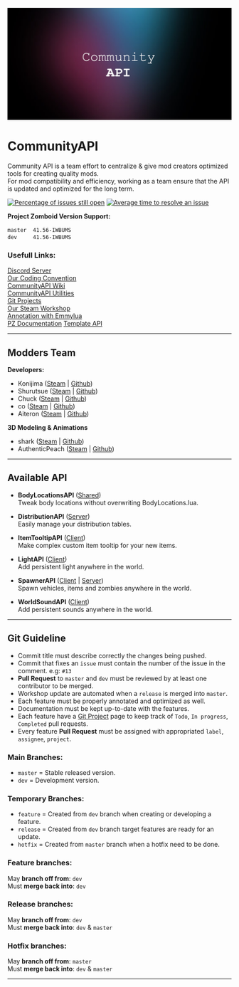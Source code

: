 ![Banner](https://github.com/Konijima/PZ-Community-API/blob/master/Images/banner.png?raw=true)
  
  
# CommunityAPI
Community API is a team effort to centralize & give mod creators optimized tools for creating quality mods.  
For mod compatibility and efficiency, working as a team ensure that the API is updated and optimized for the long term.  
  
[![Percentage of issues still open](http://isitmaintained.com/badge/open/Konijima/PZ-Community-API.svg)](http://isitmaintained.com/project/Konijima/PZ-Community-API "Percentage of issues still open")
[![Average time to resolve an issue](http://isitmaintained.com/badge/resolution/Konijima/PZ-Community-API.svg)](http://isitmaintained.com/project/Konijima/PZ-Community-API "Average time to resolve an issue")
  
**Project Zomboid Version Support:**
```
master  41.56-IWBUMS
dev     41.56-IWBUMS
```
  
### Usefull Links:
[Discord Server](https://discord.gg/3rjszKXQ)  
[Our Coding Convention](https://github.com/Konijima/PZ-Community-API/blob/master/CodingConvention.md)  
[CommunityAPI Wiki](https://github.com/Konijima/PZ-Community-API/wiki)  
[CommunityAPI Utilities](https://github.com/Konijima/PZ-Community-API/blob/master/Contents/mods/CommunityAPI/media/lua/shared/CommunityAPI)  
[Git Projects](https://github.com/Konijima/PZ-Community-API/projects)  
[Our Steam Workshop](https://steamcommunity.com/profiles/76561199220019224/myworkshopfiles/?appid=108600)  
[Annotation with Emmylua](https://emmylua.github.io/)  
[PZ Documentation](https://quarantin.github.io/zomboid-javadoc/41.56/)
[Template API](https://github.com/Konijima/PZ-Community-API/blob/master/TemplateAPI.lua.md)  
  
___
  
## Modders Team
**Developers:** 
- Konijima ([Steam](https://steamcommunity.com/id/konijima/myworkshopfiles/?appid=108600) | [Github](https://github.com/Konijima))  
- Shurutsue ([Steam](https://steamcommunity.com/id/Shurutsue/myworkshopfiles/?appid=108600) | [Github](https://github.com/Shurutsue))  
- Chuck ([Steam](https://steamcommunity.com/id/Chuckleberry_Finn/myworkshopfiles/?appid=108600) | [Github](https://github.com/ChuckTheSheep))  
- co ([Steam](https://steamcommunity.com/profiles/76561198056536755/myworkshopfiles/?appid=108600) | [Github](https://github.com/quarantin))  
- Aiteron ([Steam](https://steamcommunity.com/profiles/76561198211669377/myworkshopfiles/?appid=108600) | [Github](https://github.com/aiteron))
  
**3D Modeling & Animations**  
- shark ([Steam](https://steamcommunity.com/profiles/76561198004947199/myworkshopfiles/?appid=108600) | [Github](https://github.com/sharkster91))  
- AuthenticPeach ([Steam](https://steamcommunity.com/id/authentic_peach/myworkshopfiles/?appid=108600) | [Github](https://github.com/AuthenticPeach))
  
___
  
## Available API
- **BodyLocationsAPI** ([Shared](https://github.com/Konijima/PZ-Community-API/tree/master/Contents/mods/CommunityAPI/media/lua/shared/BodyLocationsAPI))  
Tweak body locations without overwriting BodyLocations.lua.
  
  
- **DistributionAPI** ([Server](https://github.com/Konijima/PZ-Community-API/tree/master/Contents/mods/CommunityAPI/media/lua/server/DistributionAPI))  
Easily manage your distribution tables.
  
  
- **ItemTooltipAPI** ([Client](https://github.com/Konijima/PZ-Community-API/tree/master/Contents/mods/CommunityAPI/media/lua/client/ItemTooltipAPI))  
Make complex custom item tooltip for your new items. 
  
  
- **LightAPI** ([Client](https://github.com/Konijima/PZ-Community-API/tree/master/Contents/mods/CommunityAPI/media/lua/client/LightAPI))  
Add persistent light anywhere in the world.  
  
  
- **SpawnerAPI** ([Client](https://github.com/Konijima/PZ-Community-API/tree/master/Contents/mods/CommunityAPI/media/lua/client/SpawnerAPI) | [Server](https://github.com/Konijima/PZ-Community-API/tree/master/Contents/mods/CommunityAPI/media/lua/server/SpawnerAPI))  
Spawn vehicles, items and zombies anywhere in the world.
  
  
- **WorldSoundAPI** ([Client](https://github.com/Konijima/PZ-Community-API/tree/master/Contents/mods/CommunityAPI/media/lua/client/WorldSoundAPI))  
Add persistent sounds anywhere in the world.  

___
  
## Git Guideline
- Commit title must describe correctly the changes being pushed.  
- Commit that fixes an `issue` must contain the number of the issue in the comment. e.g: ```#13```
- **Pull Request** to `master` and `dev` must be reviewed by at least one contributor to be merged.
- Workshop update are automated when a `release` is merged into `master`.
- Each feature must be properly annotated and optimized as well.
- Documentation must be kept up-to-date with the features.
- Each feature have a  [Git Project](https://github.com/Konijima/PZ-Community-API/projects) page to keep track of `Todo`, `In progress`, `Completed` pull requests.
- Every feature **Pull Request** must be assigned with appropriated `label`, `assignee`, `project`.
  
### Main Branches:
- `master`  = Stable released version.
- `dev` = Development version.
  
### Temporary Branches:
- `feature` = Created from `dev` branch when creating or developing a feature.
- `release` = Created from `dev` branch target features are ready for an update.
- `hotfix`  = Created from `master` branch when a hotfix need to be done.
  
### Feature branches:
May **branch off from**: `dev`  
Must **merge back into**: `dev`
  
### Release branches:
May **branch off from**: `dev`  
Must **merge back into**: `dev` & `master`
  
### Hotfix branches:
May **branch off from**: `master`  
Must **merge back into**: `dev` & `master`
  
___